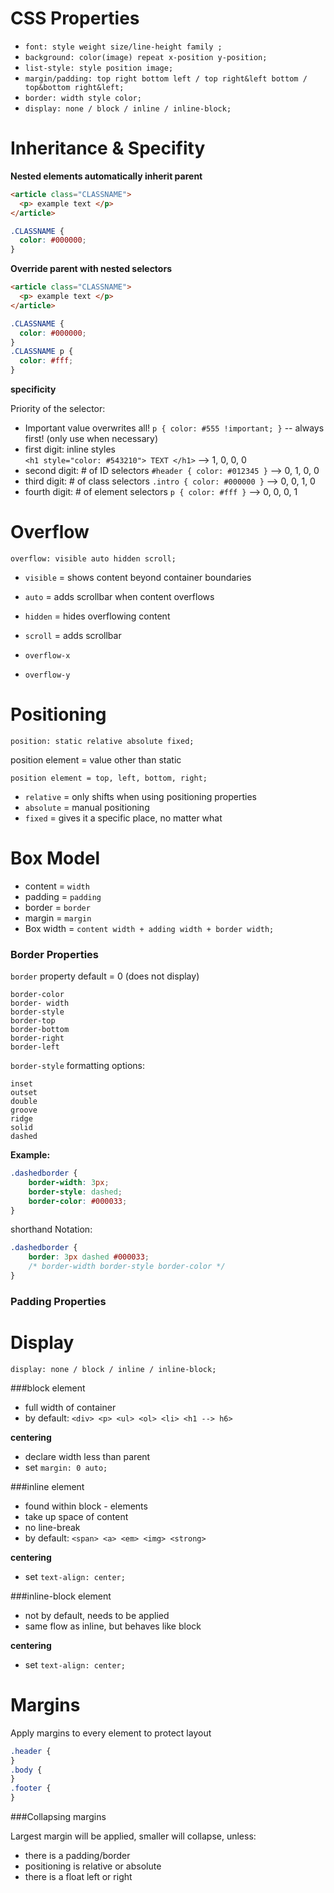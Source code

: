 
# CSS Properties
- `font: style weight size/line-height family ;`
- `background: color(image) repeat x-position y-position;`
- `list-style: style position image;`
- `margin/padding: top right bottom left / top right&left bottom / top&bottom right&left;`
- `border: width style color;`
- `display: none / block / inline / inline-block;`



# Inheritance & Specifity

**Nested elements automatically inherit parent**

```html
<article class="CLASSNAME">
  <p> example text </p>
</article>
``` 
```css
.CLASSNAME {
  color: #000000;
}
```
**Override parent with nested selectors**
```html
<article class="CLASSNAME">
  <p> example text </p>
</article>
``` 
```css
.CLASSNAME {
  color: #000000;
}
.CLASSNAME p {
  color: #fff;
}
```
**specificity**

Priority of the selector: 

- Important value overwrites all!
`p { color: #555 !important; }` -- always first! (only use when necessary)
- first digit: inline styles  
`<h1 style="color: #543210"> TEXT </h1>` --> 1, 0, 0, 0
- second digit: # of ID selectors
`#header { color: #012345 }` --> 0, 1, 0, 0
- third digit: # of class selectors
`.intro { color: #000000 }` --> 0, 0, 1, 0
- fourth digit: # of element selectors
`p { color: #fff }` --> 0, 0, 0, 1


# Overflow

`overflow: visible auto hidden scroll;`

- `visible` = shows content beyond container boundaries
- `auto` = adds scrollbar when content overflows
- `hidden` = hides overflowing content
- `scroll` = adds scrollbar

- `overflow-x`
- `overflow-y`


# Positioning

`position: static relative absolute fixed;`

position element = value other than static

`position element = top, left, bottom, right;`

- `relative` = only shifts when using positioning properties
- `absolute` = manual positioning
- `fixed` = gives it a specific place, no matter what

# Box Model

- content = `width`
- padding = `padding`
- border = `border`
- margin = `margin`
- Box width = `content width + adding width + border width;`
 

### Border Properties

`border` property default = 0 (does not display)
    
    border-color
    border- width
    border-style
    border-top
    border-bottom
    border-right
    border-left
    
`border-style` formatting options:

    inset
    outset
    double
    groove
    ridge
    solid
    dashed

**Example:**
```css
.dashedborder {
    border-width: 3px;
    border-style: dashed;
    border-color: #000033;
}
```
shorthand Notation:

```css
.dashedborder {
    border: 3px dashed #000033;
    /* border-width border-style border-color */
}
```

### Padding Properties





# Display 

`display: none / block / inline / inline-block;`

###block element
- full width of container
- by default:
`<div> <p> <ul> <ol> <li> <h1 --> h6>`

**centering**
- declare width less than parent
- set `margin: 0 auto;`


###inline element
- found within block - elements
- take up space of content
- no line-break
- by default:
`<span> <a> <em> <img> <strong>`

**centering**
- set `text-align: center;`

###inline-block element
- not by default, needs to be applied
- same flow as inline, but behaves like block

**centering**
- set `text-align: center;`

# Margins

Apply margins to every element to protect layout 
```css
.header {
}
.body {
}
.footer {
}
``` 

###Collapsing margins

Largest margin will be applied, smaller will collapse, unless:
- there is a padding/border
- positioning is relative or absolute
- there is a float left or right


  
